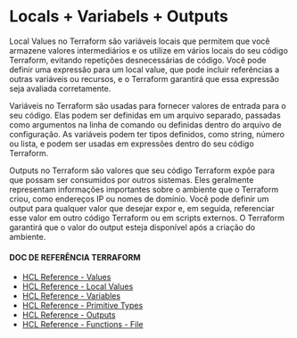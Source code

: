 # Locals + Variabels + Outputs

Local Values no Terraform são variáveis ​​locais que permitem que você armazene valores intermediários e os utilize em vários locais do seu código Terraform, evitando repetições desnecessárias de código. Você pode definir uma expressão para um local value, que pode incluir referências a outras variáveis ​​ou recursos, e o Terraform garantirá que essa expressão seja avaliada corretamente.

Variáveis no Terraform são usadas para fornecer valores de entrada para o seu código. Elas podem ser definidas em um arquivo separado, passadas como argumentos na linha de comando ou definidas dentro do arquivo de configuração. As variáveis ​​podem ter tipos definidos, como string, número ou lista, e podem ser usadas em expressões dentro do seu código Terraform.

Outputs no Terraform são valores que seu código Terraform expõe para que possam ser consumidos por outros sistemas. Eles geralmente representam informações importantes sobre o ambiente que o Terraform criou, como endereços IP ou nomes de domínio. Você pode definir um output para qualquer valor que desejar expor e, em seguida, referenciar esse valor em outro código Terraform ou em scripts externos. O Terraform garantirá que o valor do output esteja disponível após a criação do ambiente.

#### DOC DE REFERÊNCIA TERRAFORM

- [HCL Reference - Values](https://developer.hashicorp.com/terraform/language/values "HCL Reference - Local Values")
- [HCL Reference - Local Values](https://www.terraform.io/language/values/locals "HCL Reference - Local Values")
- [HCL Reference - Variables](https://www.terraform.io/language/values/variables "HCL Reference - Variables")
- [HCL Reference - Primitive Types](https://developer.hashicorp.com/terraform/language/expressions/type-constraints#primitive-types "HCL Reference - Primitive Types")
- [HCL Reference - Outputs](https://www.terraform.io/language/values/outputs "HCL Reference - Outputs")
- [HCL Reference - Functions - File](https://www.terraform.io/language/functions/file "HCL Reference - Functions - File")